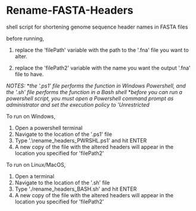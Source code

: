 # Rename-FASTA-Headers
shell script for shortening genome sequence header names in FASTA files

before running, 
1. replace the 'filePath' variable with the 
   path to the '.fna' file you want to alter.

2. replace the 'filePath2' variable with the
   name you want the output '.fna' file to
   have.

*NOTES:*
**the '.ps1' file performs the function in Windows Powershell, and the '.sh' file performs the function in a Bash shell*
**before you can run a powershell script, you must open a Powershell command prompt as administrator and set the execution
   policy to 'Unrestricted*

To run on Windows,
1. Open a powershell terminal
2. Navigate to the location of the '.ps1' file
3. Type '.\rename_headers_PWRSHL.ps1' and hit ENTER
4. A new copy of the file with the altered headers will
   appear in the location you specified for 'filePath2'

To run on Linux/MacOS,
1. Open a terminal
2. Navigate to the location of the '.sh' file
3. Type './rename_headers_BASH.sh' and hit ENTER
4. A new copy of the file with the altered headers will
   appear in the location you specified for 'filePath2'
